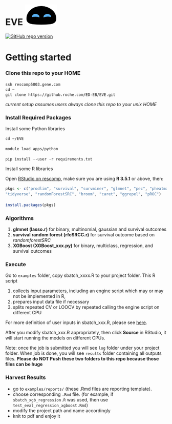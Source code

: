 # EVE <img src="/images/EVE.png" width="20%"> 


[![GitHub repo version](https://img.shields.io/badge/release-v0.2-blue.svg)](https://github.roche.com/ED-EB/EVE)


# Getting started


### Clone this repo to your HOME

```console
ssh rescomp5003.gene.com
cd ~
git clone https://github.roche.com/ED-EB/EVE.git
```
_current setup assumes users always clone this repo to your unix HOME_


### Install Required Packages

Install some Python libraries

```console
cd ~/EVE

module load apps/python

pip install --user -r requirements.txt
```

Install some R libraries

Open [RStudio on rescomp](http://rescomp5105.gene.com:8080), 
make sure you are using **R 3.5.1** or above, then:

```r
pkgs <- c("prodlim", "survival", "survminer", "glmnet", "pec", "pheatmap",
"tidyverse", "randomForestSRC", "broom", "caret", "ggrepel", "pROC")

install.packages(pkgs)
```


### Algorithms

1. **glmnet (lasso.r)** for binary, multinomial, gaussian and survival outcomes
2. **survival random forest (rfeSRCC.r)** for survival outcome based on _randomforestSRC_
3. **XGBoost (XGBoost_xxx.py)** for binary, multiclass, regression, and survival outcomes 

### Execute

Go to `examples` folder, copy sbatch_xxxx.R to your project folder. This R script 
1. collects input parameters, including an engine script which may or may not be implemented in R, 
2. prepares input data file if necessary
3. splits repeated CV or LOOCV by repeated calling the engine script on different CPU

For more definition of user inputs in sbatch_xxx.R, please see [here](https://docs.google.com/spreadsheets/d/1OAmZDae7MF9NXBBwR6YpHjLxbUVFbFw7_y6HzFJegHY/edit#gid=0).

After you modify sbatch_xxx.R appropriately, then click **Source** in RStudio, 
it will start running the models on different CPUs.

Note: once the job is submitted you will see `log` folder under your project folder. 
When job is done, you will see `results` folder containing all outputs files. 
**Please do NOT Push these two folders to this repo because those files can be huge**

### Harvest Results

  - go to `examples/reports/` (these .Rmd files are reporting template).
  - choose corresponding `.Rmd` file. 
  (for example, if `sbatch_xgb_regression.R` was used, 
  then use `test_eval_regression_xgboost.Rmd`)
  - modify the project path and name accordingly
  - knit to pdf and enjoy it
